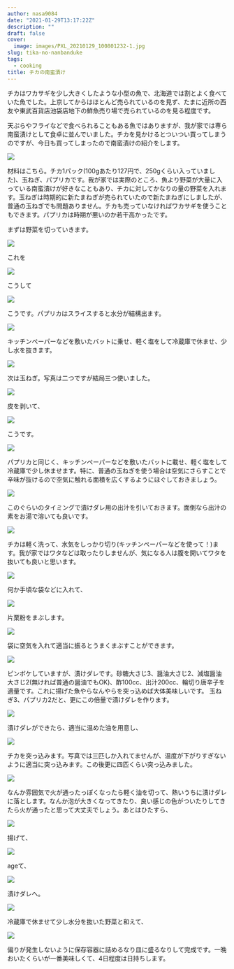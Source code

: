 ```yaml
---
author: nasa9084
date: "2021-01-29T13:17:22Z"
description: ""
draft: false
cover:
  image: images/PXL_20210129_100801232-1.jpg
slug: tika-no-nanbanduke
tags:
  - cooking
title: チカの南蛮漬け
---
```



チカはワカサギを少し大きくしたような小型の魚で、北海道では割とよく食べていた魚でした。上京してからはほとんど売られているのを見ず、たまに近所の西友や東武百貨店池袋店地下の鮮魚売り場で売られているのを見る程度です。

天ぷらやフライなどで食べられることもある魚ではありますが、我が家では専ら南蛮漬けとして食卓に並んでいました。チカを見かけるとついつい買ってしまうのですが、今日も買ってしまったので南蛮漬けの紹介をします。

![](images/PXL_20210129_081615168.jpg)

材料はこちら。チカ1パック(100gあたり127円で、250gくらい入っていました)、玉ねぎ、パプリカです。我が家では実際のところ、魚より野菜が大量に入っている南蛮漬けが好きなこともあり、チカに対してかなりの量の野菜を入れます。玉ねぎは時期的に新たまねぎが売られていたので新たまねぎにしましたが、普通の玉ねぎでも問題ありません。チカも売っていなければワカサギを使うこともできます。パプリカは時期が悪いのか若干高かったです。

まずは野菜を切っていきます。

![](images/PXL_20210129_081727887.jpg)

これを

![](images/PXL_20210129_082107366.jpg)

こうして

![](images/PXL_20210129_083518617.jpg)

こうです。パプリカはスライスすると水分が結構出ます。

![](images/PXL_20210129_083738890.jpg)

キッチンペーパーなどを敷いたバットに乗せ、軽く塩をして冷蔵庫で休ませ、少し水を抜きます。

![](images/PXL_20210129_083914318.jpg)

次は玉ねぎ。写真は二つですが結局三つ使いました。

![](images/PXL_20210129_084144399.jpg)

皮を剥いて、

![](images/PXL_20210129_084937422.jpg)

こうです。

![](images/PXL_20210129_085220632.jpg)

パプリカと同じく、キッチンペーパーなどを敷いたバットに載せ、軽く塩をして冷蔵庫で少し休ませます。特に、普通の玉ねぎを使う場合は空気にさらすことで辛味が抜けるので空気に触れる面積を広くするようにほぐしておきましょう。

![](images/PXL_20210129_091025548.jpg)

このぐらいのタイミングで漬けダレ用の出汁を引いておきます。面倒なら出汁の素をお湯で溶いても良いです。

![](images/PXL_20210129_085521412.jpg)

チカは軽く洗って、水気をしっかり切り(キッチンペーパーなどを使って！)ます。我が家ではワタなどは取ったりしませんが、気になる人は腹を開いてワタを抜いても良いと思います。

![](images/PXL_20210129_090221341.jpg)

何か手頃な袋などに入れて、

![](images/PXL_20210129_090303340.jpg)

片栗粉をまぶします。

![](images/PXL_20210129_090427099.jpg)

袋に空気を入れて適当に振るとうまくまぶすことができます。

![](images/PXL_20210129_091606258.MP-1.jpg)

ピンボケしていますが、漬けダレです。砂糖大さじ3、醤油大さじ2、減塩醤油大さじ2(無ければ普通の醤油でもOK)、酢100cc、出汁200cc、輪切り唐辛子を適量です。これに揚げた魚やらなんやらを突っ込めば大体美味しいです。
玉ねぎ3、パプリカ2だと、更にこの倍量で漬けダレを作ります。

![](images/PXL_20210129_092039376.jpg)

漬けダレができたら、適当に温めた油を用意し、

![](images/PXL_20210129_092123651.MP.jpg)

チカを突っ込みます。写真では三匹しか入れてませんが、温度が下がりすぎないように適当に突っ込みます。この後更に四匹くらい突っ込みました。

![](images/PXL_20210129_092545349.jpg)

なんか雰囲気で火が通ったっぽくなったら軽く油を切って、熱いうちに漬けダレに落とします。なんか泡が大きくなってきたり、良い感じの色がついたりしてきたら火が通ったと思って大丈夫でしょう。あとはひたすら、

![](images/PXL_20210129_092703506.MP.jpg)

揚げて、

![](images/PXL_20210129_093650909.jpg)

ageて、

![](images/PXL_20210129_094950967.jpg)

漬けダレへ。

![](images/PXL_20210129_100201515.jpg)

冷蔵庫で休ませて少し水分を抜いた野菜と和えて、

![](images/PXL_20210129_100801232.jpg)

偏りが発生しないように保存容器に詰めるなり皿に盛るなりして完成です。一晩おいたくらいが一番美味しくて、4日程度は日持ちします。



